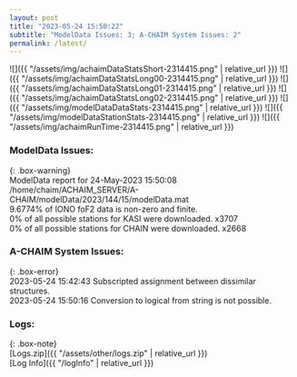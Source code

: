```yaml
---
layout: post
title: "2023-05-24 15:50:22"
subtitle: "ModelData Issues: 3; A-CHAIM System Issues: 2"
permalink: /latest/
---
```


![]({{ "/assets/img/achaimDataStatsShort-2314415.png" | relative_url }})
![]({{ "/assets/img/achaimDataStatsLong00-2314415.png" | relative_url }})
![]({{ "/assets/img/achaimDataStatsLong01-2314415.png" | relative_url }})
![]({{ "/assets/img/achaimDataStatsLong02-2314415.png" | relative_url }})
![]({{ "/assets/img/modelDataDataStats-2314415.png" | relative_url }})
![]({{ "/assets/img/modelDataStationStats-2314415.png" | relative_url }})
![]({{ "/assets/img/achaimRunTime-2314415.png" | relative_url }})


### ModelData Issues:  
  
{: .box-warning}  
 ModelData report for 24-May-2023 15:50:08   
 /home/chaim/ACHAIM_SERVER/A-CHAIM/modelData/2023/144/15/modelData.mat   
 9.6774% of IONO foF2 data is non-zero and finite.   
 0% of all possible stations for KASI were downloaded. x3707   
 0% of all possible stations for CHAIN were downloaded. x2668   
  
### A-CHAIM System Issues:  
  
{: .box-error}  
2023-05-24 15:42:43 Subscripted assignment between dissimilar structures.  
2023-05-24 15:50:16 Conversion to logical from string is not possible.  

### Logs:  
  
{: .box-note}  
[Logs.zip]({{ "/assets/other/logs.zip" | relative_url }})  
[Log Info]({{ "/logInfo" | relative_url }})  
